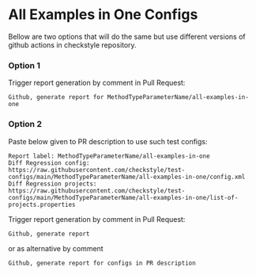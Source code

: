 # All Examples in One Configs

Bellow are two options that will do the same but use different versions
of github actions in checkstyle repository.


### Option 1
Trigger report generation by comment in Pull Request:
```
Github, generate report for MethodTypeParameterName/all-examples-in-one
```

### Option 2

Paste below given to PR description to use such test configs:
```
Report label: MethodTypeParameterName/all-examples-in-one
Diff Regression config: https://raw.githubusercontent.com/checkstyle/test-configs/main/MethodTypeParameterName/all-examples-in-one/config.xml
Diff Regression projects: https://raw.githubusercontent.com/checkstyle/test-configs/main/MethodTypeParameterName/all-examples-in-one/list-of-projects.properties
```

Trigger report generation by comment in Pull Request:
```
Github, generate report
```
or as alternative by comment
```
Github, generate report for configs in PR description
```
